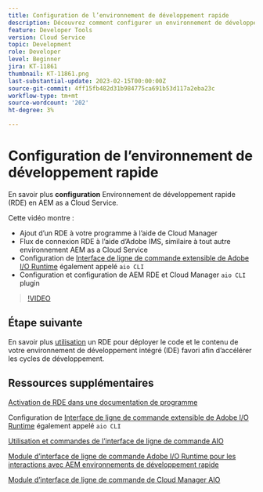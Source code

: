 ```yaml
---
title: Configuration de l’environnement de développement rapide
description: Découvrez comment configurer un environnement de développement rapide pour AEM as a Cloud Service.
feature: Developer Tools
version: Cloud Service
topic: Development
role: Developer
level: Beginner
jira: KT-11861
thumbnail: KT-11861.png
last-substantial-update: 2023-02-15T00:00:00Z
source-git-commit: 4ff15fb482d31b984775ca691b53d117a2eba23c
workflow-type: tm+mt
source-wordcount: '202'
ht-degree: 3%

---
```



# Configuration de l’environnement de développement rapide

En savoir plus **configuration** Environnement de développement rapide (RDE) en AEM as a Cloud Service.

Cette vidéo montre :

- Ajout d’un RDE à votre programme à l’aide de Cloud Manager
- Flux de connexion RDE à l’aide d’Adobe IMS, similaire à tout autre environnement AEM as a Cloud Service
- Configuration de [Interface de ligne de commande extensible de Adobe I/O Runtime](https://developer.adobe.com/runtime/docs/guides/tools/cli_install/) également appelé `aio CLI`
- Configuration et configuration de AEM RDE et Cloud Manager `aio CLI` plugin

>[!VIDEO](https://video.tv.adobe.com/v/3415490/?quality=12&learn=on)

## Étape suivante

En savoir plus [utilisation](./how-to-use.md) un RDE pour déployer le code et le contenu de votre environnement de développement intégré (IDE) favori afin d’accélérer les cycles de développement.


## Ressources supplémentaires

[Activation de RDE dans une documentation de programme](https://experienceleague.adobe.com/docs/experience-manager-cloud-service/content/implementing/developing/rapid-development-environments.html#enabling-rde-in-a-program)

Configuration de [Interface de ligne de commande extensible de Adobe I/O Runtime](https://developer.adobe.com/runtime/docs/guides/tools/cli_install/) également appelé `aio CLI`

[Utilisation et commandes de l’interface de ligne de commande AIO](https://github.com/adobe/aio-cli#usage)

[Module d’interface de ligne de commande Adobe I/O Runtime pour les interactions avec AEM environnements de développement rapide](https://github.com/adobe/aio-cli-plugin-aem-rde#aio-cli-plugin-aem-rde)

[Module d’interface de ligne de commande de Cloud Manager AIO](https://github.com/adobe/aio-cli-plugin-cloudmanager)
